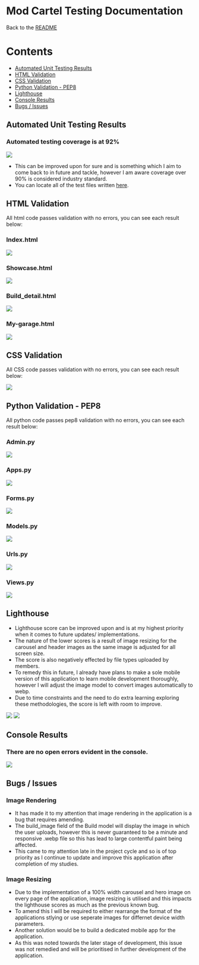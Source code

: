 <h1 id="top">Mod Cartel Testing Documentation</h1>

Back to the [README](README.md)

<h1 id="contents">Contents</h1>

- [Automated Unit Testing Results](#automated-testing-results)
- [HTML Validation](#html-validation)
- [CSS Validation](#css-validation)
- [Python Validation - PEP8](#python-validation)
- [Lighthouse](#lighthouse)
- [Console Results](#console-results)
- [Bugs / Issues](#bugs)

<h2 id="automated-testing-results">Automated Unit Testing Results</h2>

<h3>Automated testing coverage is at 92%</h3>

<img src="docs/testing_images/modcartel-testing-coverage.png">

- This can be improved upon for sure and is something which I aim to come back to in future and tackle, however I am aware coverage over 90% is considered industry standard.
- You can locate all of the test files written <a href="https://github.com/ryanoneill416/mod_cartel/tree/main/webapp/tests">here</a>.

<h2 id="html-validation">HTML Validation</h2>

All html code passes validation with no errors, you can see each result below:

<h3>Index.html</h3>

<img src="docs/testing_images/index-and-base-html.png">

<h3>Showcase.html</h3>

<img src="docs/testing_images/showcase-html.png">

<h3>Build_detail.html</h3>

<img src="docs/testing_images/build-detail-html.png">

<h3>My-garage.html</h3>

<img src="docs/testing_images/my-garage-html.png">

<h2 id="css-validation">CSS Validation</h2>

All CSS code passes validation with no errors, you can see each result below:

<img src="docs/testing_images/css-validation.png">

<h2 id="python-validation">Python Validation - PEP8</h2>

All python code passes pep8 validation with no errors, you can see each result below:

<h3>Admin.py</h3>

<img src="docs/testing_images/admin-pep8.png">

<h3>Apps.py</h3>

<img src="docs/testing_images/apps-pep8.png">

<h3>Forms.py</h3>

<img src="docs/testing_images/forms-pep8.png">

<h3>Models.py</h3>

<img src="docs/testing_images/models-pep8.png">

<h3>Urls.py</h3>

<img src="docs/testing_images/urls-pep8.png">

<h3>Views.py</h3>

<img src="docs/testing_images/views-pep8.png">

<h2 id="lighthouse">Lighthouse</h2>

- Lighthouse score can be improved upon and is at my highest priority when it comes to future updates/ implementations.
- The nature of the lower scores is a result of image resizing for the carousel and header images as the same image is adjusted for all screen size.
- The score is also negatively effected by file types uploaded by members.
- To remedy this in future, I already have plans to make a sole mobile version of this application to learn mobile development thoroughly, however I will adjust the image model to convert images automatically to webp.
- Due to time constraints and the need to do extra learning exploring these methodologies, the score is left with room to improve.

<img src="docs/testing_images/lighthouse-1.png">
<img src="docs/testing_images/lighthouse-2.png">

<h2 id="console-results">Console Results</h2>

<h3>There are no open errors evident in the console.</h3>

<img src="docs/testing_images/console-results.png">

<h2 id="bugs">Bugs / Issues</h2>

<h3>Image Rendering</h3>

- It has made it to my attention that image rendering in the application is a bug that requires amending.
- The build_image field of the Build model will display the image in which the user uploads, however this is never guaranteed to be a minute and responsive .webp file so this has lead to large contentful paint being affected.
- This came to my attention late in the project cycle and so is of top priority as I continue to update and improve this application after completion of my studies.

<h3>Image Resizing</h3>

- Due to the implementation of a 100% width carousel and hero image on every page of the application, image resizing is utilised and this impacts the lighthouse scores as much as the previous known bug.
- To amend this I will be required to either rearrange the format of the applications stlying or use seperate images for differnet device width parameters.
- Another solution would be to build a dedicated mobile app for the application.
- As this was noted towards the later stage of development, this issue was not remedied and will be prioritised in further development of the application.